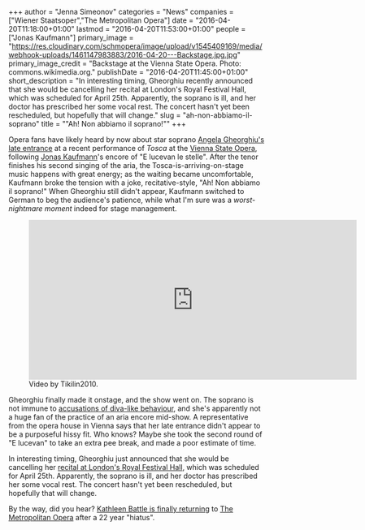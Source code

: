 +++
author = "Jenna Simeonov"
categories = "News"
companies = ["Wiener Staatsoper","The Metropolitan Opera"]
date = "2016-04-20T11:18:00+01:00"
lastmod = "2016-04-20T11:53:00+01:00"
people = ["Jonas Kaufmann"]
primary_image = "https://res.cloudinary.com/schmopera/image/upload/v1545409169/media/webhook-uploads/1461147983883/2016-04-20---Backstage.jpg.jpg"
primary_image_credit = "Backstage at the Vienna State Opera. Photo: commons.wikimedia.org."
publishDate = "2016-04-20T11:45:00+01:00"
short_description = "In interesting timing, Gheorghiu recently announced that she would be cancelling her recital at London&#039;s Royal Festival Hall, which was scheduled for April 25th. Apparently, the soprano is ill, and her doctor has prescribed her some vocal rest. The concert hasn&#039;t yet been rescheduled, but hopefully that will change."
slug = "ah-non-abbiamo-il-soprano"
title = "&quot;Ah! Non abbiamo il soprano!&quot;"
+++

Opera fans have likely heard by now about star soprano [Angela Gheorghiu's late entrance](http://www.nytimes.com/2016/04/19/arts/music/tosca-angela-gheorghiu-missed-entrance.html) at a recent performance of *Tosca* at the [Vienna State Opera](/scene/companies/wiener-staatsoper/), following [Jonas Kaufmann](/scene/people/jonas-kaufmann/)'s encore of "E lucevan le stelle". After the tenor finishes his second singing of the aria, the Tosca-is-arriving-on-stage music happens with great energy; as the waiting became uncomfortable, Kaufmann broke the tension with a joke, recitative-style, "Ah! Non abbiamo il soprano!" When Gheorghiu still didn't appear, Kaufmann switched to German to beg the audience's patience, while what I'm sure was a *worst-nightmare moment* indeed for stage management.

<figure data-type="video">
<iframe width="645" height="315" src="https://www.youtube.com/embed/NnT4QTdzP_I?start=235" frameborder="0" allowfullscreen></iframe><figcaption>Video by Tikilin2010.</figcaption></figure>

Gheorghiu finally made it onstage, and the show went on. The soprano is not immune to [accusations of diva-like behaviour](http://www.nytimes.com/2016/04/19/arts/music/tosca-angela-gheorghiu-missed-entrance.html), and she's apparently not a huge fan of the practice of an aria encore mid-show. A representative from the opera house in Vienna says that her late entrance didn't appear to be a purposeful hissy fit. Who knows? Maybe she took the second round of "E lucevan" to take an extra pee break, and made a poor estimate of time.

In interesting timing, Gheorghiu just announced that she would be cancelling her [recital at London's Royal Festival Hall](http://www.southbankcentre.co.uk/whatson/angela-gheorghiu-91224), which was scheduled for April 25th. Apparently, the soprano is ill, and her doctor has prescribed her some vocal rest. The concert hasn't yet been rescheduled, but hopefully that will change.

By the way, did you hear? [Kathleen Battle is finally returning](http://www.nytimes.com/2016/04/05/arts/music/youre-unfired-kathleen-battle-is-returning-to-the-met-after-22-years.html) to [The Metropolitan Opera](/scene/companies/the-metropolitan-opera/) after a 22 year "hiatus".
